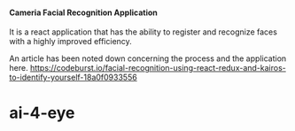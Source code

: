 #### Cameria Facial Recognition Application

It is a react application that has the ability to register and recognize faces with a highly improved efficiency.

An article has been noted down concerning the process and the application here.
https://codeburst.io/facial-recognition-using-react-redux-and-kairos-to-identify-yourself-18a0f0933556
# ai-4-eye
